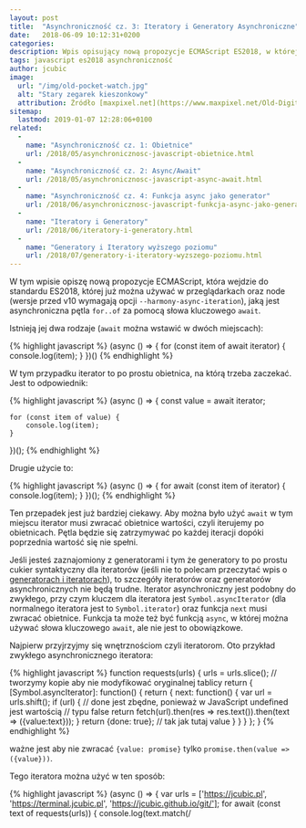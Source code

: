 ```yaml
---
layout: post
title:  "Asynchroniczność cz. 3: Iteratory i Generatory Asynchroniczne"
date:   2018-06-09 10:12:31+0200
categories:
description: Wpis opisujący nową propozycje ECMAScript ES2018, w której można używać asynchronicznych generatorów i iteratorów tak jak zwykłych ich odpowiedników za pomocą pętli for..await..of
tags: javascript es2018 asynchroniczność
author: jcubic
image:
  url: "/img/old-pocket-watch.jpg"
  alt: "Stary zegarek kieszonkowy"
  attribution: Źródło [maxpixel.net](https://www.maxpixel.net/Old-Digits-Time-Clock-Pocket-Watch-Nostalgia-2039822) licencja [CC0 Public Domain](https://creativecommons.org/publicdomain/zero/1.0/)
sitemap:
  lastmod: 2019-01-07 12:28:06+0100
related:
  -
    name: "Asynchroniczność cz. 1: Obietnice"
    url: /2018/05/asynchronicznosc-javascript-obietnice.html
  -
    name: "Asynchroniczność cz. 2: Async/Await"
    url: /2018/05/asynchronicznosc-javascript-async-await.html
  -
    name: "Asynchroniczność cz. 4: Funkcja async jako generator"
    url: /2018/06/asynchronicznosc-javascript-funkcja-async-jako-generator.html
  -
    name: "Iteratory i Generatory"
    url: /2018/06/iteratory-i-generatory.html
  -
    name: "Generatory i Iteratory wyższego poziomu"
    url: /2018/07/generatory-i-iteratory-wyzszego-poziomu.html
---
```


W tym wpisie opiszę nową propozycje ECMAScript, która wejdzie do standardu ES2018, której już można używać w
przeglądarkach oraz node (wersje przed v10 wymagają opcji `--harmony-async-iteration`), jaką jest asynchroniczna
pętla `for..of` za pomocą słowa kluczowego `await`.

<!-- more -->

Istnieją jej dwa rodzaje (`await` można wstawić w dwóch miejscach):

{% highlight javascript %}
(async () => {
    for (const item of await iterator) {
        console.log(item);
    }
})()
{% endhighlight %}

W tym przypadku iterator to po prostu obietnica, na którą trzeba zaczekać. Jest to odpowiednik:

{% highlight javascript %}
(async () => {
    const value = await iterator;

    for (const item of value) {
        console.log(item);
    }
})();
{% endhighlight %}


Drugie użycie to:

{% highlight javascript %}
(async () => {
    for await (const item of iterator) {
        console.log(item);
    }
})();
{% endhighlight %}

Ten przepadek jest już bardziej ciekawy. Aby można było użyć `await` w tym miejscu iterator musi zwracać obietnice
wartości, czyli iterujemy po obietnicach. Pętla będzie się zatrzymywać po każdej iteracji dopóki poprzednia wartość
się nie spełni.

Jeśli jesteś zaznajomiony z generatorami i tym że generatory to po prostu cukier syntaktyczny dla iteratorów (jeśli
nie to polecam przeczytać wpis o [generatorach i iteratorach](/2018/06/iteratory-i-generatory.html)), to szczegóły
iteratorów oraz generatorów asynchronicznych nie będą trudne. Iterator asynchroniczny jest podobny do zwykłego,
przy czym kluczem dla iteratora jest `Symbol.asyncIterator` (dla normalnego iteratora jest to `Symbol.iterator`)
oraz funkcja `next` musi zwracać obietnice. Funkcja ta może też być funkcją `async`, w której można używać słowa
kluczowego `await`, ale nie jest to obowiązkowe.


Najpierw przyjrzyjmy się wnętrznościom czyli iteratorom. Oto przykład zwykłego asynchronicznego iteratora:

{% highlight javascript %}
function requests(urls) {
    urls = urls.slice(); // tworzymy kopie aby nie modyfikować oryginalnej tablicy
    return {
        [Symbol.asyncIterator]: function() {
            return {
                next: function() {
                    var url = urls.shift();
                    if (url) {
                        // done jest zbędne, ponieważ w JavaScript undefined jest wartością
                        // typu false
                        return fetch(url).then(res => res.text()).then(text => ({value:text}));
                    }
                    return {done: true}; // tak jak tutaj value
                }
            }
         }
   };
}
{% endhighlight %}

ważne jest aby nie zwracać `{value: promise}` tylko `promise.then(value => ({value}))`.

Tego iteratora można użyć w ten sposób:

{% highlight javascript %}
(async () => {
    var urls = ['https://jcubic.pl', 'https://terminal.jcubic.pl', 'https://jcubic.github.io/git/'];
    for await (const text of requests(urls)) {
        console.log(text.match(/<title>([^<]+)<\/title>/)[1]);
    }
})();
{% endhighlight %}

Teraz przykład iteratora, który używa `async`. To słowo kluczowe musi być dodane do funkcji `next`, ponieważ to ona
jest wywoływana przy każdej iteracji aby zwracać wartość.

{% highlight javascript %}
function delay(n) {
    return new Promise((resolve) => setTimeout(resolve, n));
}

function delayedNumbers(n) {
    return {
        [Symbol.asyncIterator]: function() {
            var i = 0;
            return {
                next: async function() {
                    if (i++ < n) {
                         await delay(1000);
                         return {value: i};
                    }
                    return {done: true};
                }
            }
         }
   };
}

(async () => {
  for await (let n of delayedNumbers(5)) {
    console.log(n);
  }
})();
{% endhighlight %}

Teraz najlepsze, ponieważ najkrótsze, czyli generatory asynchroniczne:

{% highlight javascript %}
// funkcja pomocnicza ze stack overflow
function rand(min, max) {
    return Math.floor(Math.random() * (max - min + 1)) + min;
}

async function* randomNumbers(min, max) {
  while (true) {
    await delay(1000);
    yield rand(min, max);
  }
}
{% endhighlight %}

tego generatora możemy użyć w ten sposób:

{% highlight javascript %}
(async () => {
  for await (let n of randomNumbers(1, 20)) {
    console.log(n);
  }
})();
{% endhighlight %}

Powyższy kod będzie w nieskończoność produkował losowe liczby, dopóki nie ubijemy procesu lub strony, na której
wywoływany jest ten kod.

Tak jak w przypadku zwykłych generatorów, można także używać operatora `yield*`, aby "odwijać" inne generatory
wewnątrz generatora.

Należy pamiętać że generatory to tylko cukier syntaktyczny nad iteratorami (dokładnie generator to funkcja, która
zwraca iterator). Dlatego popatrz na poniższy kod, w którym korzysta się z generatora tak jak z iteratora, ponieważ
udostępnia on to samo API.

{% highlight javascript %}
async function* titles(urls) {
   for (const url of urls) {
      const res = await fetch(url);
      const text = await res.text();
      try {
          yield text.match(/<title>([^<]+)<\/title>/)[1];
      } catch(e) {
          yield null;
      }
   }
}

var urls = ['https://jcubic.pl', 'https://terminal.jcubic.pl', 'https://jcubic.github.io/git/'];
const iter = titles(urls)[Symbol.asyncIterator]();

iter.next().then(x => console.log(x));
    // { value: 'Głównie JavaScript'}
iter.next().then(x => console.log(x));
    // { value: 'jQuery Terminal Emulator Plugin' }
iter.next().then(x => console.log(x));
    // { value: 'GIT Web Terminal' }
iter.next().then(x => console.log(x));
    // { done: true }
{% endhighlight %}

Generatory i iteratory asynchroniczne nie są tak straszne jakby się wydawało. W kodzie warto używać generatorów, ale
warto także znać wewnętrzną zasadę ich działania, czyli iteratory. Lista przeglądarek, które wspierają `for..await..of`
dostępna jest na stronie [kangax.github.io/compat-table](http://kangax.github.io/compat-table/es2016plus/).
Z chwilą pisania tego artykuły zaimplementowały je Chrome, Firefox oraz Safari.
